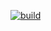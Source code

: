 [![build](https://github.com/morteza-t83/ETLProject2/actions/workflows/build.yml/badge.svg?branch=master)](https://github.com/morteza-t83/ETLProject2/actions/workflows/build.yml)
